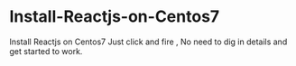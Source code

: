 # Install-Reactjs-on-Centos7
Install Reactjs on Centos7
Just click and fire , No need to dig in details and get started to work.
